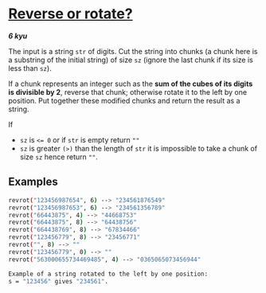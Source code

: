 # [Reverse or rotate?](https://www.codewars.com/kata/56b5afb4ed1f6d5fb0000991)

___6 kyu___

The input is a string `str` of digits. Cut the string into chunks (a chunk here is a substring of the initial string) of size `sz` (ignore the last chunk if its size is less than `sz`).

If a chunk represents an integer such as the **sum of the cubes of its digits is divisible by 2**, reverse that chunk; otherwise rotate it to the left by one position. Put together these modified chunks and return the result as a string.

If

* `sz` is `<= 0` or if `str` is empty return `""`
* `sz` is greater `(>)` than the length of `str` it is impossible to take a chunk of size `sz` hence return `""`.

## Examples

```bash
revrot("123456987654", 6) --> "234561876549"
revrot("123456987653", 6) --> "234561356789"
revrot("66443875", 4) --> "44668753"
revrot("66443875", 8) --> "64438756"
revrot("664438769", 8) --> "67834466"
revrot("123456779", 8) --> "23456771"
revrot("", 8) --> ""
revrot("123456779", 0) --> "" 
revrot("563000655734469485", 4) --> "0365065073456944"
```

```bash
Example of a string rotated to the left by one position:
s = "123456" gives "234561".
```
